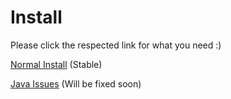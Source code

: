 # Install

Please click the respected link for what you need :)

[Normal Install](https://github.com/Pxzlzz/TLauncher/releases/tag/1.5) (Stable)

[Java Issues](https://github.com/Pxzlzz/TLauncher/releases/tag/1.5.1) (Will be fixed soon)
